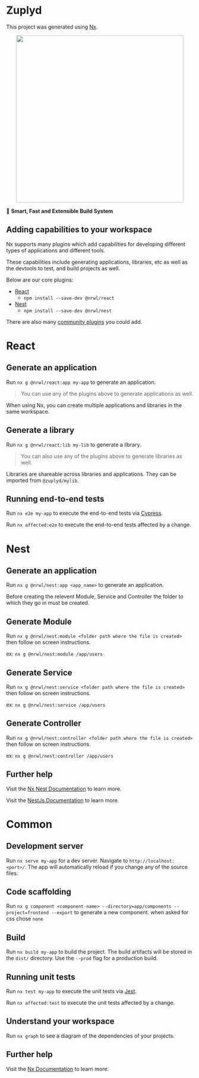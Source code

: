 

# Zuplyd

This project was generated using [Nx](https://nx.dev).

<p style="text-align: center;"><img src="https://raw.githubusercontent.com/nrwl/nx/master/images/nx-logo.png" width="450"></p>

🔎 **Smart, Fast and Extensible Build System**

## Adding capabilities to your workspace

Nx supports many plugins which add capabilities for developing different types of applications and different tools.

These capabilities include generating applications, libraries, etc as well as the devtools to test, and build projects as well.

Below are our core plugins:

- [React](https://reactjs.org)
  - `npm install --save-dev @nrwl/react`
- [Nest](https://nestjs.com)
  - `npm install --save-dev @nrwl/nest`


There are also many [community plugins](https://nx.dev/community) you could add.

# React

## Generate an application

Run `nx g @nrwl/react:app my-app` to generate an application.

> You can use any of the plugins above to generate applications as well.

When using Nx, you can create multiple applications and libraries in the same workspace.

## Generate a library

Run `nx g @nrwl/react:lib my-lib` to generate a library.

> You can also use any of the plugins above to generate libraries as well.

Libraries are shareable across libraries and applications. They can be imported from `@zuplyd/mylib`.

## Running end-to-end tests

Run `nx e2e my-app` to execute the end-to-end tests via [Cypress](https://www.cypress.io).

Run `nx affected:e2e` to execute the end-to-end tests affected by a change.


# Nest

## Generate an application

Run `nx g @nrwl/nest:app <app_name>` to generate an application.


Before creating the relevent Module, Service and Controller the folder to which they go in must be created.
## Generate Module
Run `nx g @nrwl/nest:module <folder path where the file is created>` then follow on screen instructions.

ex: `nx g @nrwl/nest:module /app/users`

## Generate Service
Run `nx g @nrwl/nest:service <folder path where the file is created>` then follow on screen instructions.

ex: `nx g @nrwl/nest:service /app/users`

## Generate Controller
Run `nx g @nrwl/nest:controller <folder path where the file is created>` then follow on screen instructions.

ex: `nx g @nrwl/nest:controller /app/users`


## Further help

Visit the [Nx Nest Documentation](https://nx.dev/packages/nest) to learn more.

Visit the [NestJs Documentation](https://docs.nestjs.com/) to learn more.

# Common

## Development server

Run `nx serve my-app` for a dev server. Navigate to `http://localhost:<port>/`. The app will automatically reload if you change any of the source files.

## Code scaffolding

Run `nx g component <component-name> --directory=app/components --project=frontend --export` to generate a new component.
when asked for css chose `none`

## Build

Run `nx build my-app` to build the project. The build artifacts will be stored in the `dist/` directory. Use the `--prod` flag for a production build.

## Running unit tests

Run `nx test my-app` to execute the unit tests via [Jest](https://jestjs.io).

Run `nx affected:test` to execute the unit tests affected by a change.

## Understand your workspace

Run `nx graph` to see a diagram of the dependencies of your projects.

## Further help

Visit the [Nx Documentation](https://nx.dev) to learn more.



